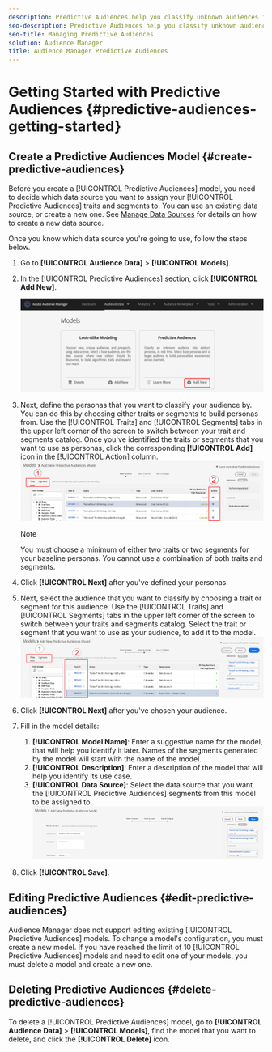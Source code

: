 ```yaml
---
description: Predictive Audiences help you classify unknown audiences into distinct personas in real-time, using data science.
seo-description: Predictive Audiences help you classify unknown audiences into distinct personas in real-time, using data science.
seo-title: Managing Predictive Audiences
solution: Audience Manager
title: Audience Manager Predictive Audiences
---
```


# Getting Started with Predictive Audiences {#predictive-audiences-getting-started}

## Create a Predictive Audiences Model {#create-predictive-audiences}

Before you create a [!UICONTROL Predictive Audiences] model, you need to decide which data source you want to assign your [!UICONTROL Predictive Audiences] traits and segments to. You can use an existing data source, or create a new one. See [Manage Data Sources](https://docs.adobe.com/content/help/en/audience-manager/user-guide/features/data-sources/manage-datasources.html) for details on how to create a new data source.

Once you know which data source you're going to use, follow the steps below.

1. Go to **[!UICONTROL Audience Data]** > **[!UICONTROL Models]**.
1. In the [!UICONTROL Predictive Audiences] section, click **[!UICONTROL Add New]**.

    ![smart-persona-add](assets/predictive-audiences-add.png)

1. Next, define the personas that you want to classify your audience by. You can do this by choosing either traits or segments to build personas from. Use the [!UICONTROL Traits] and [!UICONTROL Segments] tabs in the upper left corner of the screen to switch between your trait and segments catalog. Once you've identified the traits or segments that you want to use as personas, click the corresponding **[!UICONTROL Add]** icon in the [!UICONTROL Action] column.
    ![smart-persona-select-personas](assets/predictive-audiences-persona.png)
   >[!NOTE]
   >You must choose a minimum of either two traits or two segments for your baseline personas. You cannot use a combination of both traits and segments.
1. Click **[!UICONTROL Next]** after you've defined your personas.
1. Next, select the audience that you want to classify by choosing a trait or segment for this audience. Use the [!UICONTROL Traits] and [!UICONTROL Segments] tabs in the upper left corner of the screen to switch between your traits and segments catalog. Select the trait or segment that you want to use as your audience, to add it to the model.
   ![smart-persona-select-audience](assets/predictive-audiences-audience.png)
1. Click **[!UICONTROL Next]** after you've chosen your audience.
1. Fill in the model details:
   1. **[!UICONTROL Model Name]**: Enter a suggestive name for the model, that will help you identify it later. Names of the segments generated by the model will start with the name of the model.
   2. **[!UICONTROL Description]**: Enter a description of the model that will help you identify its use case.
   3. **[!UICONTROL Data Source]**: Select the data source that you want the [!UICONTROL Predictive Audiences] segments from this model to be assigned to.
   ![predictive-audiences-save](assets/predictive-audiences-save.png)
1. Click **[!UICONTROL Save]**.

## Editing Predictive Audiences {#edit-predictive-audiences}

Audience Manager does not support editing existing [!UICONTROL Predictive Audiences] models. To change a model's configuration, you must create a new model. If you have reached the limit of 10 [!UICONTROL Predictive Audiences] models and need to edit one of your models, you must delete a model and create a new one.

## Deleting Predictive Audiences {#delete-predictive-audiences}

To delete a [!UICONTROL Predictive Audiences] model, go to **[!UICONTROL Audience Data]** > **[!UICONTROL Models]**, find the model that you want to delete, and click the **[!UICONTROL Delete]** icon.
